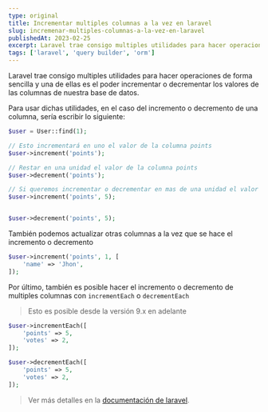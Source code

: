 ```yaml
---
type: original
title: Incrementar multiples columnas a la vez en laravel
slug: incremenar-multiples-columnas-a-la-vez-en-laravel
publishedAt: 2023-02-25
excerpt: Laravel trae consigo multiples utilidades para hacer operaciones de forma sencilla y una de ellas es el poder incrementar o decrementar los valores de las columnas de nuestra base de datos
tags: ['laravel', 'query builder', 'orm']
---
```


Laravel trae consigo multiples utilidades para hacer operaciones de forma sencilla y una de ellas es el poder incrementar o decrementar los valores de las columnas de nuestra base de datos.

Para usar dichas utilidades, en el caso del incremento o decremento de una columna, sería escribir lo siguiente:

```php
$user = User::find(1);

// Esto incrementará en uno el valor de la columna points
$user->increment('points');

// Restar en una unidad el valor de la columna points
$user->decrement('points');

// Si queremos incrementar o decrementar en mas de una unidad el valor de la columna
$user->increment('points', 5);


$user->decrement('points', 5);
```

También podemos actualizar otras columnas a la vez que se hace el incremento o decremento

```php
$user->increment('points', 1, [
    'name' => 'Jhon',
]);
```

Por último, también es posible hacer el incremento o decremento de multiples columnas con `incrementEach` o `decrementEach`

> Esto es posible desde la versión 9.x en adelante

```php
$user->incrementEach([
    'points' => 5,
    'votes' => 2,
]);

$user->decrementEach([
    'points' => 5,
    'votes' => 2,
]);
```

> Ver más detalles en la <a href="https://laravel.com/docs/10.x/queries#increment-and-decrement" target="_blank">documentación de laravel</a>.